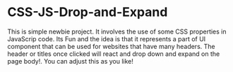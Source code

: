 # CSS-JS-Drop-and-Expand

This is simple newbie project. It involves the use of some CSS properties in JavaScrip code. Its Fun and the idea is that it represents a part of UI component that can be used for websites that have many headers. The header or titles once clicked will react and drop down and expand on the page body!.
You can adjust this as you like!
